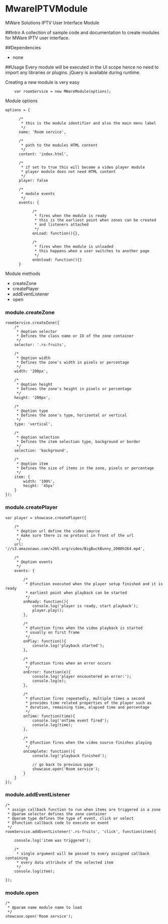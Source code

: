 # MwareIPTVModule
MWare Solutions IPTV User Interface Module

##Intro
A collection of sample code and documentation to create modules for MWare IPTV user interface.

##Dependencies
* none

##Usage
Every module will be executed in the UI scope hence no need to import any libraries or plugins. jQuery is available during runtime.

Creating a new module is very easy

    	var roomService = new MWareModule(options);

Module options

	options = {

	      /*
	       * this is the module identifier and also the main menu label
	       */
	      name: 'Room service',

	      /*
	       * path to the modules HTML content 
	       */
	      content: 'index.html',

	      /*
	       * if set to true this will become a video player module
	       * player module does not need HTML content
	       */
	      player: false

	      /*
	       * module events
	       */
	      events: {

				/*
				 * fires when the module is ready
				 * this is the earliest point when zones can be created
				 * and listeners attached
				 */
				onLoad: function(){},

				/*
				 * fires when the module is unloaded
				 * this happens when a user switches to another page
				 */
				onUnload: function(){}
	      }

Module methods

* createZone
* createPlayer
* addEventListener
* open

### module.createZone

	roomService.createZone({
		/*
		 * @option selector
		 * Defines the class name or ID of the zone container
		 */
		selector: '.rs-fruits',

		/*
		 * @option width
		 * Defines the zone's width in pixels or percentage
		 */
		width: '200px',

		/*
		 * @option height
		 * Defines the zone's height in pixels or percentage
		 */
		height: '200px',

		/*
		 * @option type
		 * Defines the zone's type, horizontal or vertical
		 */
		type: 'vertical',

		/*
		 * @option selection
		 * Defines the item selection type, background or border
		 */
		selection: 'background',

		/*
		 * @option item
		 * Defines the size of items in the zone, pixels or percentage
		 */
		item: {
			width: '100%',
			height: '45px'
		}
	});

### module.createPlayer

	var player = showcase.createPlayer({
		
		/*
		 * @option url define the video source
		 * make sure there is no protocol in front of the url
		 */
		url: '//s3.amazonaws.com/x265.org/video/BigBuckBunny_2000h264.mp4',
		
		/*
		 * @option events
		 */
		events: {
			
			/*
			 * @function executed when the player setup finished and it is ready
			 * earliest point when playback can be started
			 */
			onReady: function(){
				console.log('player is ready, start playback');
				player.play();
			},
			
			/*
			 * @function fires when the video playback is started
			 * usually on first frame
			 */
			onPlay: function(){
				console.log('playback started');
			},
			
			/*
			 * @function fires when an error occurs
			 */
			onError: function(e){
				console.log('player encountered an error:');
				console.log(e);
			},
			
			/*
			 * @function fires repeatedly, multiple times a second
			 * provides time related properties of the player such as
			 * duration, remaining time, elapsed time and percentage
			 */
			onTime: function(time){
				console.log('onTime event fired');
				console.log(time);
			},
			
			/*
			 * @function fires when the video source finishes playing
			 */
			onComplete: function(){
				console.log('playback finished');
				
				// go back to previous page
				showcase.open('Room service');
			}
		}
	});

### module.addEventListener

	/*
	 * assign callback function to run when items are triggered in a zone
	 * @param selector defines the zone container
	 * @param type defines the type of event, click or select
	 * @function callback code to execute on event
	 */
	roomService.addEventListener('.rs-fruits', 'click', function(item){

		console.log('item was triggered');

		/*
		 * single argument will be passed to every assigned callback containing 
		 * every data attribute of the selected item
		 */
		console.log(item);

	});

### module.open
	
	/*
	 * @param name module name to load
	 */
	showcase.open('Room service');
